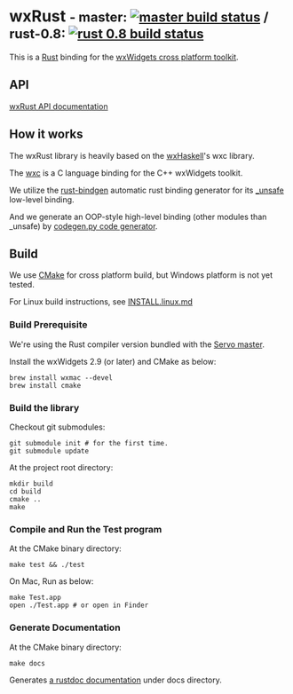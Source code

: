 # wxRust <small>- master: [![master build status](https://travis-ci.org/kenz-gelsoft/wxRust.png?branch=master)](https://travis-ci.org/kenz-gelsoft/wxRust) / rust-0.8: [![rust 0.8 build status](https://travis-ci.org/kenz-gelsoft/wxRust.png?branch=rust-0.8)](https://travis-ci.org/kenz-gelsoft/wxRust)</small>

This is a [Rust](http://www.rust-lang.org/) binding for the [wxWidgets cross platform toolkit](http://www.wxwidgets.org/).

## API

[wxRust API documentation](http://kenz-gelsoft.github.io/wxRust/)

## How it works

The wxRust library is heavily based on the [wxHaskell](http://www.haskell.org/haskellwiki/WxHaskell)'s wxc library.

The [wxc](https://github.com/wxHaskell/wxHaskell/tree/master/wxc) is a C language binding for the C++ wxWidgets toolkit.

We utilize the [rust-bindgen](https://github.com/crabtw/rust-bindgen) automatic rust binding generator for its [_unsafe](http://kenz-gelsoft.github.io/wxRust/src/wx/src/_unsafe.rs.html) low-level binding.

And we generate an OOP-style high-level binding (other modules than _unsafe) by [codegen.py code generator](https://github.com/kenz-gelsoft/wxRust/blob/rust-servo/src/codegen.py).

## Build

We use [CMake](http://www.cmake.org/) for cross platform build, but Windows platform is not yet tested.

For Linux build instructions, see [INSTALL.linux.md](INSTALL.linux.md)

### Build Prerequisite

We're using the Rust compiler version bundled with the [Servo master](https://github.com/mozilla/servo/).

Install the wxWidgets 2.9 (or later) and CMake as below:

    brew install wxmac --devel
    brew install cmake

### Build the library

Checkout git submodules:

    git submodule init # for the first time.
    git submodule update

At the project root directory:

    mkdir build
    cd build
    cmake ..
    make

### Compile and Run the Test program

At the CMake binary directory:

    make test && ./test

On Mac, Run as below:

    make Test.app
    open ./Test.app # or open in Finder

### Generate Documentation

At the CMake binary directory:

    make docs

Generates [a rustdoc documentation](http://kenz-gelsoft.github.io/wxRust/) under docs directory.
